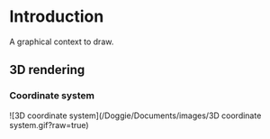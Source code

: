 # Introduction

A graphical context to draw.

## 3D rendering

### Coordinate system

![3D coordinate system](/Doggie/Documents/images/3D coordinate system.gif?raw=true)

